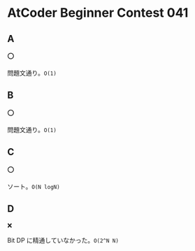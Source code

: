 # AtCoder Beginner Contest 041

## A

:o:

問題文通り。`O(1)`

## B

:o:

問題文通り。`O(1)`

## C

:o:

ソート。`O(N logN)`

## D

:x:

Bit DP に精通していなかった。`O(2^N N)`
